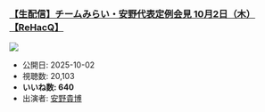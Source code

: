 ### [【生配信】チームみらい・安野代表定例会見 10月2日（木）【ReHacQ】](https://www.youtube.com/watch?v=tM_MntR9frw)
[![](https://img.youtube.com/vi/tM_MntR9frw/sddefault.jpg)](https://www.youtube.com/watch?v=tM_MntR9frw)
-   公開日: 2025-10-02
-   視聴数: 20,103
-   **いいね数: 640**
-   出演者: [安野貴博](/rehacq_fan/people/安野貴博 "wikilink")
